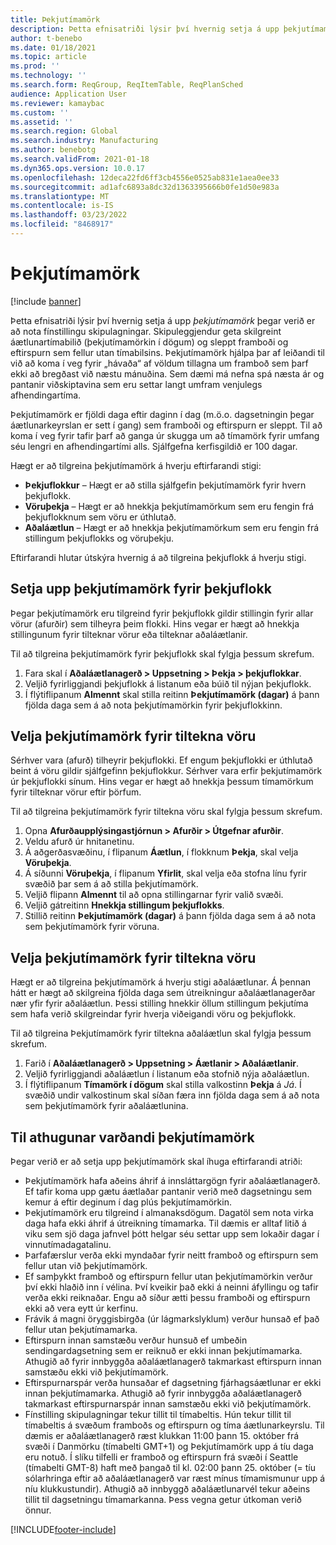 ```yaml
---
title: Þekjutímamörk
description: Þetta efnisatriði lýsir því hvernig setja á upp þekjutímamörk þegar verið er að nota fínstillingu skipulagningar. Þekjutímamörk gefa til kynna áætlunartímabilið og mörkin.
author: t-benebo
ms.date: 01/18/2021
ms.topic: article
ms.prod: ''
ms.technology: ''
ms.search.form: ReqGroup, ReqItemTable, ReqPlanSched
audience: Application User
ms.reviewer: kamaybac
ms.custom: ''
ms.assetid: ''
ms.search.region: Global
ms.search.industry: Manufacturing
ms.author: benebotg
ms.search.validFrom: 2021-01-18
ms.dyn365.ops.version: 10.0.17
ms.openlocfilehash: 12deca22fd6ff3cb4556e0525ab831e1aea0ee33
ms.sourcegitcommit: ad1afc6893a8dc32d1363395666b0fe1d50e983a
ms.translationtype: MT
ms.contentlocale: is-IS
ms.lasthandoff: 03/23/2022
ms.locfileid: "8468917"
---
```

# <a name="coverage-time-fences"></a>Þekjutímamörk

[!include [banner](../../includes/banner.md)]

Þetta efnisatriði lýsir því hvernig setja á upp *þekjutímamörk* þegar verið er að nota fínstillingu skipulagningar. Skipuleggjendur geta skilgreint áætlunartímabilið (þekjutímamörkin í dögum) og sleppt framboði og eftirspurn sem fellur utan tímabilsins. Þekjutímamörk hjálpa þar af leiðandi til við að koma í veg fyrir „hávaða“ af völdum tillagna um framboð sem þarf ekki að bregðast við næstu mánuðina. Sem dæmi má nefna spá næsta ár og pantanir viðskiptavina sem eru settar langt umfram venjulegs afhendingartíma.

Þekjutímamörk er fjöldi daga eftir daginn í dag (m.ö.o. dagsetningin þegar áætlunarkeyrslan er sett í gang) sem framboði og eftirspurn er sleppt. Til að koma í veg fyrir tafir þarf að ganga úr skugga um að tímamörk fyrir umfang séu lengri en afhendingartími alls. Sjálfgefna kerfisgildið er 100 dagar.

Hægt er að tilgreina þekjutímamörk á hverju eftirfarandi stigi:

- **Þekjuflokkur** – Hægt er að stilla sjálfgefin þekjutímamörk fyrir hvern þekjuflokk.
- **Vöruþekja** – Hægt er að hnekkja þekjutímamörkum sem eru fengin frá þekjuflokknum sem vöru er úthlutað.
- **Aðaláætlun** – Hægt er að hnekkja þekjutímamörkum sem eru fengin frá stillingum þekjuflokks og vöruþekju.

Eftirfarandi hlutar útskýra hvernig á að tilgreina þekjuflokk á hverju stigi.

## <a name="set-a-coverage-time-fence-for-a-coverage-group"></a>Setja upp þekjutímamörk fyrir þekjuflokk

Þegar þekjutímamörk eru tilgreind fyrir þekjuflokk gildir stillingin fyrir allar vörur (afurðir) sem tilheyra þeim flokki. Hins vegar er hægt að hnekkja stillingunum fyrir tilteknar vörur eða tilteknar aðaláætlanir.

Til að tilgreina þekjutímamörk fyrir þekjuflokk skal fylgja þessum skrefum.

1. Fara skal í **Aðaláætlanagerð \> Uppsetning \> Þekja \> þekjuflokkar**.
1. Veljið fyrirliggjandi þekjuflokk á listanum eða búið til nýjan þekjuflokk.
1. Í flýtiflipanum **Almennt** skal stilla reitinn **Þekjutímamörk (dagar)** á þann fjölda daga sem á að nota þekjutímamörkin fyrir þekjuflokkinn.

## <a name="set-a-coverage-time-fence-for-a-specific-item"></a>Velja þekjutímamörk fyrir tiltekna vöru

Sérhver vara (afurð) tilheyrir þekjuflokki. Ef engum þekjuflokki er úthlutað beint á vöru gildir sjálfgefinn þekjuflokkur. Sérhver vara erfir þekjutímamörk úr þekjuflokki sínum. Hins vegar er hægt að hnekkja þessum tímamörkum fyrir tilteknar vörur eftir þörfum.

Til að tilgreina þekjutímamörk fyrir tiltekna vöru skal fylgja þessum skrefum.

1. Opna **Afurðaupplýsingastjórnun \> Afurðir \> Útgefnar afurðir**.
1. Veldu afurð úr hnitanetinu.
1. Á aðgerðasvæðinu, í flipanum **Áætlun**, í flokknum **Þekja**, skal velja **Vöruþekja**.
1. Á síðunni **Vöruþekja**, í flipanum **Yfirlit**, skal velja eða stofna línu fyrir svæðið þar sem á að stilla þekjutímamörk.
1. Veljið flipann **Almennt** til að opna stillingarnar fyrir valið svæði.
1. Veljið gátreitinn **Hnekkja stillingum þekjuflokks**.
1. Stillið reitinn **Þekjutímamörk (dagar)** á þann fjölda daga sem á að nota sem þekjutímamörk fyrir vöruna.

## <a name="set-a-coverage-time-fence-for-a-specific-master-plan"></a>Velja þekjutímamörk fyrir tiltekna vöru

Hægt er að tilgreina þekjutímamörk á hverju stigi aðaláætlunar. Á þennan hátt er hægt að skilgreina fjölda daga sem útreikningur aðaláætlanagerðar nær yfir fyrir aðaláætlun. Þessi stilling hnekkir öllum stillingum þekjutíma sem hafa verið skilgreindar fyrir hverja viðeigandi vöru og þekjuflokk.

Til að tilgreina Þekjutímamörk fyrir tiltekna aðaláætlun skal fylgja þessum skrefum.

1. Farið í **Aðaláætlanagerð \> Uppsetning \> Áætlanir \> Aðaláætlanir**.
1. Veljið fyrirliggjandi aðaláætlun í listanum eða stofnið nýja aðaláætlun.
1. Í flýtiflipanum **Tímamörk í dögum** skal stilla valkostinn **Þekja** á *Já*. Í svæðið undir valkostinum skal síðan færa inn fjölda daga sem á að nota sem þekjutímamörk fyrir aðaláætlunina.

## <a name="considerations-for-coverage-time-fences"></a>Til athugunar varðandi þekjutímamörk

Þegar verið er að setja upp þekjutímamörk skal íhuga eftirfarandi atriði:

- Þekjutímamörk hafa aðeins áhrif á innsláttargögn fyrir aðaláætlanagerð. Ef tafir koma upp gætu áætlaðar pantanir verið með dagsetningu sem kemur á eftir deginum í dag plús þekjutímamörkin.
- Þekjutímamörk eru tilgreind í almanaksdögum. Dagatöl sem nota virka daga hafa ekki áhrif á útreikning tímamarka. Til dæmis er alltaf litið á viku sem sjö daga jafnvel þótt helgar séu settar upp sem lokaðir dagar í vinnutímadagatalinu.
- Þarfafærslur verða ekki myndaðar fyrir neitt framboð og eftirspurn sem fellur utan við þekjutímamörk.
- Ef samþykkt framboð og eftirspurn fellur utan þekjutímamörkin verður því ekki hlaðið inn í vélina. Því kveikir það ekki á neinni áfyllingu og tafir verða ekki reiknaðar. Engu að síður ætti þessu framboði og eftirspurn ekki að vera eytt úr kerfinu.
- Frávik á magni öryggisbirgða (úr lágmarkslyklum) verður hunsað ef það fellur utan þekjutímamarka.
- Eftirspurn innan samstæðu verður hunsuð ef umbeðin sendingardagsetning sem er reiknuð er ekki innan þekjutímamarka. Athugið að fyrir innbyggða aðaláætlanagerð takmarkast eftirspurn innan samstæðu ekki við þekjutímamörk.
- Eftirspurnarspár verða hunsaðar ef dagsetning fjárhagsáætlunar er ekki innan þekjutímamarka. Athugið að fyrir innbyggða aðaláætlanagerð takmarkast eftirspurnarspár innan samstæðu ekki við þekjutímamörk.
- Fínstilling skipulagningar tekur tillit til tímabeltis. Hún tekur tillit til tímabeltis á svæðum framboðs og eftirspurn og tíma áætlunarkeyrslu. Til dæmis er aðaláætlanagerð ræst klukkan 11:00 þann 15. október frá svæði í Danmörku (tímabelti GMT+1) og Þekjutímamörk upp á tíu daga eru notuð. Í slíku tilfelli er framboð og eftirspurn frá svæði í Seattle (tímabelti GMT-8) haft með þangað til kl. 02:00 þann 25. október (= tíu sólarhringa eftir að aðaláætlanagerð var ræst mínus tímamismunur upp á níu klukkustundir). Athugið að innbyggð aðaláætlunarvél tekur aðeins tillit til dagsetningu tímamarkanna. Þess vegna getur útkoman verið önnur.


[!INCLUDE[footer-include](../../../includes/footer-banner.md)]
